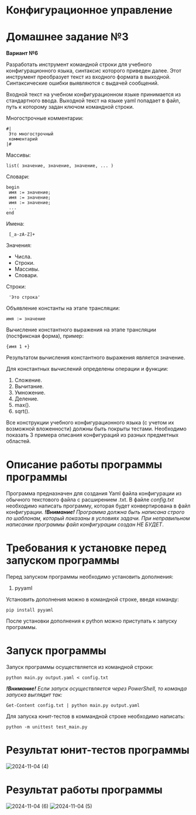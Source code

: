 # Конфигурационное управление

# Домашнее задание №3

**Вариант №6**

Разработать инструмент командной строки для учебного конфигурационного языка, синтаксис которого приведен далее. Этот инструмент преобразует текст из входного формата в выходной. Синтаксические ошибки выявляются с выдачей сообщений.

Входной текст на учебном конфигурационном языке принимается из стандартного ввода. Выходной текст на языке yaml попадает в файл, путь к которому задан ключом командной строки.

Многострочные комментарии:
```
#|
 Это многострочный
 комментарий
|#
```

Массивы:
```
list( значение, значение, значение, ... )
```
Словари:
```
begin
 имя := значение;
 имя := значение;
 имя := значение;
 ...
end
```

Имена:
```
 [_a-zA-Z]+
```

Значения:

* Числа.
* Строки.
* Массивы.
* Словари.


Строки:
```
 'Это строка'
```

Объявление константы на этапе трансляции:
```
имя := значение
```
Вычисление константного выражения на этапе трансляции (постфиксная форма), пример:
```
{имя 1 +}
```
Результатом вычисления константного выражения является значение.

Для константных вычислений определены операции и функции:

1. Сложение.
2. Вычитание.
3. Умножение.
4. Деление.
5. max().
6. sqrt().

Все конструкции учебного конфигурационного языка (с учетом их возможной вложенности) должны быть покрыты тестами. Необходимо показать 3 примера описания конфигураций из разных предметных областей.

# Описание работы программы программы

Программа предназначен для создания Yaml файла конфигурации из обычного текстового файла с расширением .txt. В файле *config.txt* необходимо написать программу, которая будет конвертирована в файл конфигурации. ***!Внимание!** Программа должна быть написана строго по шаблонам, который показаны в условиях задачи. При неправильном написании программы файл конфигурации создан НЕ БУДЕТ*.


# Требования к установке перед запуском программы

Перед запуском программы необходимо установить дополнения:
1. pyyaml

Установить дополнения можно в командной строке, введя команду:
```
pip install pyyaml
```
После установки дополнения к python можно приступать к запуску программы.

# Запуск программы

Запуск программы осуществляется из командной строки:
```
python main.py output.yaml < config.txt
```
***!Внимание!** Если запуск осуществляется через PowerShell, то команда запуска выглядит так:*
```
Get-Content config.txt | python main.py output.yaml
```

Для запуска юнит-тестов в коммандной строке необходимо написать:
```
python -m unittest test_main.py
```

# Результат юнит-тестов программы

![2024-11-04 (4)](https://github.com/user-attachments/assets/f2c2567e-f977-4a7a-b274-d55726e8d5fd)


# Результат работы программы


![2024-11-04 (6)](https://github.com/user-attachments/assets/a6b78620-1f18-45bb-8ae2-1fb3bcbc2e13)
![2024-11-04 (5)](https://github.com/user-attachments/assets/ca47616d-c9ff-4288-af74-7c41090cefea)

